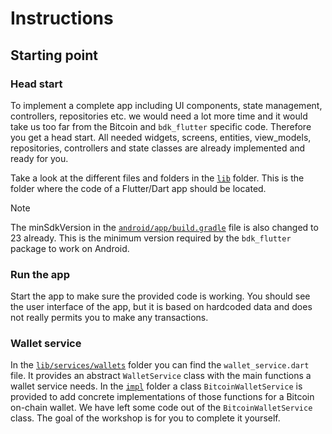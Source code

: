 # Instructions

## Starting point

### Head start

To implement a complete app including UI components, state management, controllers, repositories etc. we would need a lot more time and it would take us too far from the Bitcoin and `bdk_flutter` specific code. Therefore you get a head start. All needed widgets, screens, entities, view_models, repositories, controllers and state classes are already implemented and ready for you.

Take a look at the different files and folders in the [`lib`](./lib/) folder. This is the folder where the code of a Flutter/Dart app should be located.

> [!NOTE]
> The minSdkVersion in the [`android/app/build.gradle`](./android/app/build.gradle) file is also changed to 23 already. This is the minimum version required by the `bdk_flutter` package to work on Android.

### Run the app

Start the app to make sure the provided code is working. You should see the user interface of the app, but it is based on hardcoded data and does not really permits you to make any transactions.

### Wallet service

In the [`lib/services/wallets`](./lib/services/wallets) folder you can find the `wallet_service.dart` file. It provides an abstract `WalletService` class with the main functions a wallet service needs. In the [`impl`](./lib/services/wallets/impl/) folder a class `BitcoinWalletService` is provided to add concrete implementations of those functions for a Bitcoin on-chain wallet. We have left some code out of the `BitcoinWalletService` class. The goal of the workshop is for you to complete it yourself.
